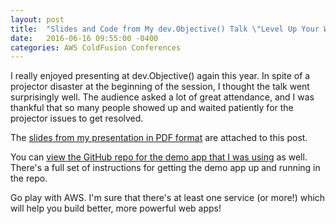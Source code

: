 ```yaml
---
layout: post
title:  "Slides and Code from My dev.Objective() Talk \"Level Up Your Web Apps with Amazon Web Services\""
date:   2016-06-16 09:55:00 -0400
categories: AWS ColdFusion Conferences
---
```


I really enjoyed presenting at dev.Objective() again this year. In spite of a projector disaster at the beginning of the session, I thought the talk went surprisingly well. The audience asked a lot of great attendance, and I was thankful that so many people showed up and waited patiently for the projector issues to get resolved.

The [slides from my presentation in PDF format](/assets/pdf/devObjective2016-AWSAppPower.pdf) are attached to this post. 

You can [view the GitHub repo for the demo app that I was using](https://github.com/brianklaas/devObjective2016) as well. There's a full set of instructions for getting the demo app up and running in the repo.

Go play with AWS. I'm sure that there's at least one service (or more!) which will help you build better, more powerful web apps!